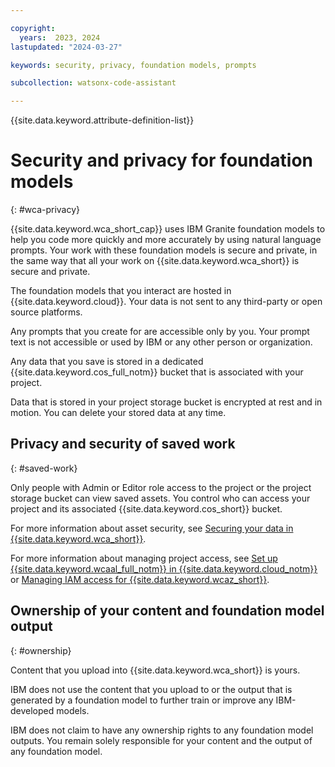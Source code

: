 ```yaml
---

copyright:
  years:  2023, 2024
lastupdated: "2024-03-27"

keywords: security, privacy, foundation models, prompts

subcollection: watsonx-code-assistant

---
```


{{site.data.keyword.attribute-definition-list}}


# Security and privacy for foundation models
{: #wca-privacy}

{{site.data.keyword.wca_short_cap}} uses IBM Granite foundation models to help you code more quickly and more accurately by using natural language prompts. Your work with these foundation models is secure and private, in the same way that all your work on {{site.data.keyword.wca_short}} is secure and private.

The foundation models that you interact are hosted in {{site.data.keyword.cloud}}. Your data is not sent to any third-party or open source platforms.

Any prompts that you create for are accessible only by you. Your prompt text is not accessible or used by IBM or any other person or organization.

Any data that you save is stored in a dedicated {{site.data.keyword.cos_full_notm}} bucket that is associated with your project.

Data that is stored in your project storage bucket is encrypted at rest and in motion. You can delete your stored data at any time.

## Privacy and security of saved work
{: #saved-work}



Only people with Admin or Editor role access to the project or the project storage bucket can view saved assets. You control who can access your project and its associated {{site.data.keyword.cos_short}} bucket.

For more information about asset security, see [Securing your data in {{site.data.keyword.wca_short}}](/docs/watsonx-code-assistant?topic=watsonx-code-assistant-mng-data).

For more information about managing project access, see [Set up {{site.data.keyword.wcaal_full_notm}} in {{site.data.keyword.cloud_notm}}](/docs/watsonx-code-assistant?topic=watsonx-code-assistant-cloud-setup-a) or [Managing IAM access for {{site.data.keyword.wcaz_short}}](/docs/watsonx-code-assistant?topic=watsonx-code-assistant-wca-iam).

## Ownership of your content and foundation model output
{: #ownership}

Content that you upload into {{site.data.keyword.wca_short}} is yours.

IBM does not use the content that you upload to or the output that is generated by a foundation model to further train or improve any IBM-developed models.

IBM does not claim to have any ownership rights to any foundation model outputs. You remain solely responsible for your content and the output of any foundation model.
